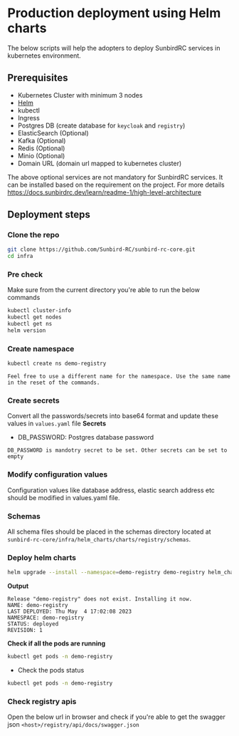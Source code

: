 # Production deployment using Helm charts
The below scripts will help the adopters to deploy SunbirdRC services in kubernetes environment.

## Prerequisites
- Kubernetes Cluster with minimum 3 nodes
- [Helm](https://helm.sh/docs/intro/install/)
- kubectl
- Ingress
- Postgres DB (create database for `keycloak` and `registry`)
- ElasticSearch (Optional)
- Kafka (Optional)
- Redis (Optional)
- Minio (Optional)
- Domain URL (domain url mapped to kubernetes cluster)

The above optional services are not mandatory for SunbirdRC services. It can be installed based on the requirement on the project. For more details https://docs.sunbirdrc.dev/learn/readme-1/high-level-architecture

## Deployment steps

### Clone the repo
```bash
git clone https://github.com/Sunbird-RC/sunbird-rc-core.git
cd infra
```

### Pre check
Make sure from the current directory you're able to run the below commands
```bash
kubectl cluster-info
kubectl get nodes
kubectl get ns
helm version
```

### Create namespace
```bash
kubectl create ns demo-registry
```
`Feel free to use a different name for the namespace. Use the same name in the reset of the commands.`

### Create secrets
Convert all the passwords/secrets into base64 format and update these values in `values.yaml` file
**Secrets**
- DB_PASSWORD: Postgres database password

`DB_PASSWORD is mandotry secret to be set. Other secrets can be set to empty `

### Modify configuration values
Configuration values like database address, elastic search address etc should be modified in values.yaml file.


### Schemas
All schema files should be placed in the schemas directory located at `sunbird-rc-core/infra/helm_charts/charts/registry/schemas`.


### Deploy helm charts
```bash
helm upgrade --install --namespace=demo-registry demo-registry helm_charts --create-namespace
```
**Output**
```
Release "demo-registry" does not exist. Installing it now.
NAME: demo-registry
LAST DEPLOYED: Thu May  4 17:02:08 2023
NAMESPACE: demo-registry
STATUS: deployed
REVISION: 1
```

**Check if all the pods are running**
```bash
kubectl get pods -n demo-registry
```

- Check the pods status
```bash
kubectl get pods -n demo-registry
```

### Check registry apis
Open the below url in browser and check if you're able to get the swagger json
`<host>/registry/api/docs/swagger.json`

